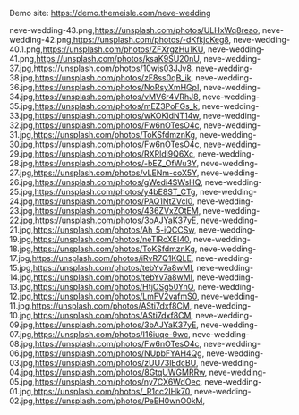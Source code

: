 Demo site: https://demo.themeisle.com/neve-wedding

neve-wedding-43.png,https://unsplash.com/photos/ULHxWq8reao,
neve-wedding-42.png,https://unsplash.com/photos/-dKfkjcKeg8,
neve-wedding-40.1.png,https://unsplash.com/photos/ZFXrgzHu1KU,
neve-wedding-41.png,https://unsplash.com/photos/ksaK9SU20nU,
neve-wedding-37.jpg,https://unsplash.com/photos/10wjs03JJv8,
neve-wedding-38.jpg,https://unsplash.com/photos/zF8ss0qB_ik,
neve-wedding-36.jpg,https://unsplash.com/photos/NoRsyXmHGpI,
neve-wedding-34.jpg,https://unsplash.com/photos/vMV6r4VRhJ8,
neve-wedding-35.jpg,https://unsplash.com/photos/mEZ3PoFGs_k,
neve-wedding-33.jpg,https://unsplash.com/photos/wKOKidNT14w,
neve-wedding-32.jpg,https://unsplash.com/photos/Fw6nOTesO4c,
neve-wedding-31.jpg,https://unsplash.com/photos/ToKSfdmznKg,
neve-wedding-30.jpg,https://unsplash.com/photos/Fw6nOTesO4c,
neve-wedding-29.jpg,https://unsplash.com/photos/RXRldi9Q6Xc,
neve-wedding-28.jpg,https://unsplash.com/photos/-bEZ_OfWu3Y,
neve-wedding-27.jpg,https://unsplash.com/photos/vLENm-coX5Y,
neve-wedding-26.jpg,https://unsplash.com/photos/gWedi4SWsHQ,
neve-wedding-25.jpg,https://unsplash.com/photos/y4bE8ST_CTg,
neve-wedding-24.jpg,https://unsplash.com/photos/PAQ1NtZVcl0,
neve-wedding-23.jpg,https://unsplash.com/photos/436ZVxZOtEM,
neve-wedding-22.jpg,https://unsplash.com/photos/3bAJYaK37yE,
neve-wedding-21.jpg,https://unsplash.com/photos/Ah_5-iQCCSw,
neve-wedding-19.jpg,https://unsplash.com/photos/neTlRcXEI40,
neve-wedding-18.jpg,https://unsplash.com/photos/ToKSfdmznKg,
neve-wedding-17.jpg,https://unsplash.com/photos/iRvR7Q1KQLE,
neve-wedding-15.jpg,https://unsplash.com/photos/tebYv7a8wMI,
neve-wedding-14.jpg,https://unsplash.com/photos/tebYv7a8wMI,
neve-wedding-13.jpg,https://unsplash.com/photos/HtjOSg50YnQ,
neve-wedding-12.jpg,https://unsplash.com/photos/LmFV2vafmS0,
neve-wedding-11.jpg,https://unsplash.com/photos/ASti7dxf8CM,
neve-wedding-10.jpg,https://unsplash.com/photos/ASti7dxf8CM,
neve-wedding-09.jpg,https://unsplash.com/photos/3bAJYaK37yE,
neve-wedding-07.jpg,https://unsplash.com/photos/I16iuqe-9wc,
neve-wedding-08.jpg,https://unsplash.com/photos/Fw6nOTesO4c,
neve-wedding-06.jpg,https://unsplash.com/photos/NUpbFYAH4Qg,
neve-wedding-03.jpg,https://unsplash.com/photos/zUU73lEdcBU,
neve-wedding-04.jpg,https://unsplash.com/photos/8GtqUWGMRRw,
neve-wedding-05.jpg,https://unsplash.com/photos/ny7CX6WdOec,
neve-wedding-01.jpg,https://unsplash.com/photos/_R1cc2IHk70,
neve-wedding-02.jpg,https://unsplash.com/photos/PeEH0wnO0kM,
